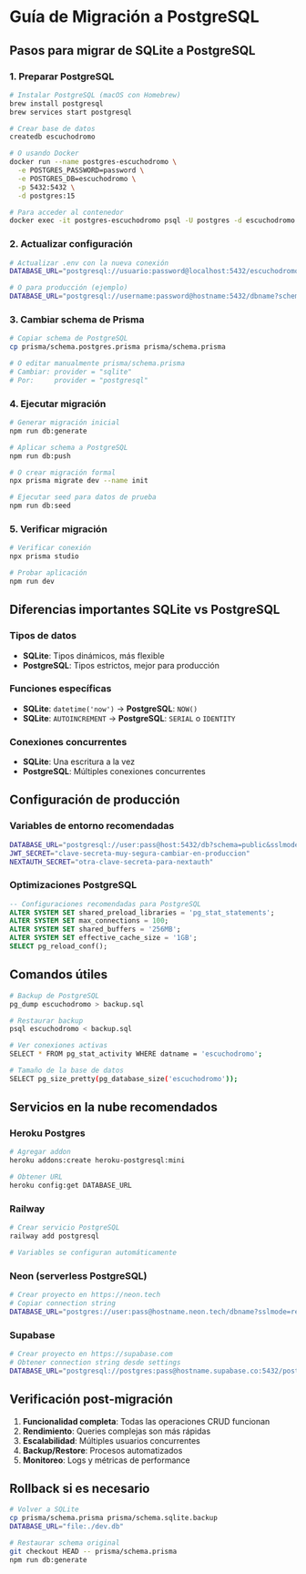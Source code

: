 # Guía de Migración a PostgreSQL

## Pasos para migrar de SQLite a PostgreSQL

### 1. Preparar PostgreSQL

```bash
# Instalar PostgreSQL (macOS con Homebrew)
brew install postgresql
brew services start postgresql

# Crear base de datos
createdb escuchodromo

# O usando Docker
docker run --name postgres-escuchodromo \
  -e POSTGRES_PASSWORD=password \
  -e POSTGRES_DB=escuchodromo \
  -p 5432:5432 \
  -d postgres:15

# Para acceder al contenedor
docker exec -it postgres-escuchodromo psql -U postgres -d escuchodromo
```

### 2. Actualizar configuración

```bash
# Actualizar .env con la nueva conexión
DATABASE_URL="postgresql://usuario:password@localhost:5432/escuchodromo?schema=public"

# O para producción (ejemplo)
DATABASE_URL="postgresql://username:password@hostname:5432/dbname?schema=public"
```

### 3. Cambiar schema de Prisma

```bash
# Copiar schema de PostgreSQL
cp prisma/schema.postgres.prisma prisma/schema.prisma

# O editar manualmente prisma/schema.prisma
# Cambiar: provider = "sqlite" 
# Por:     provider = "postgresql"
```

### 4. Ejecutar migración

```bash
# Generar migración inicial
npm run db:generate

# Aplicar schema a PostgreSQL
npm run db:push

# O crear migración formal
npx prisma migrate dev --name init

# Ejecutar seed para datos de prueba
npm run db:seed
```

### 5. Verificar migración

```bash
# Verificar conexión
npx prisma studio

# Probar aplicación
npm run dev
```

## Diferencias importantes SQLite vs PostgreSQL

### Tipos de datos
- **SQLite**: Tipos dinámicos, más flexible
- **PostgreSQL**: Tipos estrictos, mejor para producción

### Funciones específicas
- **SQLite**: `datetime('now')` → **PostgreSQL**: `NOW()`
- **SQLite**: `AUTOINCREMENT` → **PostgreSQL**: `SERIAL` o `IDENTITY`

### Conexiones concurrentes
- **SQLite**: Una escritura a la vez
- **PostgreSQL**: Múltiples conexiones concurrentes

## Configuración de producción

### Variables de entorno recomendadas
```bash
DATABASE_URL="postgresql://user:pass@host:5432/db?schema=public&sslmode=require"
JWT_SECRET="clave-secreta-muy-segura-cambiar-en-produccion"
NEXTAUTH_SECRET="otra-clave-secreta-para-nextauth"
```

### Optimizaciones PostgreSQL
```sql
-- Configuraciones recomendadas para PostgreSQL
ALTER SYSTEM SET shared_preload_libraries = 'pg_stat_statements';
ALTER SYSTEM SET max_connections = 100;
ALTER SYSTEM SET shared_buffers = '256MB';
ALTER SYSTEM SET effective_cache_size = '1GB';
SELECT pg_reload_conf();
```

## Comandos útiles

```bash
# Backup de PostgreSQL
pg_dump escuchodromo > backup.sql

# Restaurar backup
psql escuchodromo < backup.sql

# Ver conexiones activas
SELECT * FROM pg_stat_activity WHERE datname = 'escuchodromo';

# Tamaño de la base de datos
SELECT pg_size_pretty(pg_database_size('escuchodromo'));
```

## Servicios en la nube recomendados

### Heroku Postgres
```bash
# Agregar addon
heroku addons:create heroku-postgresql:mini

# Obtener URL
heroku config:get DATABASE_URL
```

### Railway
```bash
# Crear servicio PostgreSQL
railway add postgresql

# Variables se configuran automáticamente
```

### Neon (serverless PostgreSQL)
```bash
# Crear proyecto en https://neon.tech
# Copiar connection string
DATABASE_URL="postgres://user:pass@hostname.neon.tech/dbname?sslmode=require"
```

### Supabase
```bash
# Crear proyecto en https://supabase.com
# Obtener connection string desde settings
DATABASE_URL="postgresql://postgres:pass@hostname.supabase.co:5432/postgres"
```

## Verificación post-migración

1. **Funcionalidad completa**: Todas las operaciones CRUD funcionan
2. **Rendimiento**: Queries complejas son más rápidas
3. **Escalabilidad**: Múltiples usuarios concurrentes
4. **Backup/Restore**: Procesos automatizados
5. **Monitoreo**: Logs y métricas de performance

## Rollback si es necesario

```bash
# Volver a SQLite
cp prisma/schema.prisma prisma/schema.sqlite.backup
DATABASE_URL="file:./dev.db"

# Restaurar schema original
git checkout HEAD -- prisma/schema.prisma
npm run db:generate
```